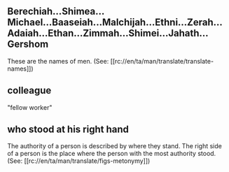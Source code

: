 ##  Berechiah...Shimea... Michael...Baaseiah...Malchijah...Ethni...Zerah...Adaiah...Ethan...Zimmah...Shimei...Jahath... Gershom ##

These are the names of men. (See: [[rc://en/ta/man/translate/translate-names]])

## colleague ##

"fellow worker"

## who stood at his right hand ##

The authority of a person is described by where they stand.  The right side of a person is the place where the person with the most authority stood. (See: [[rc://en/ta/man/translate/figs-metonymy]])